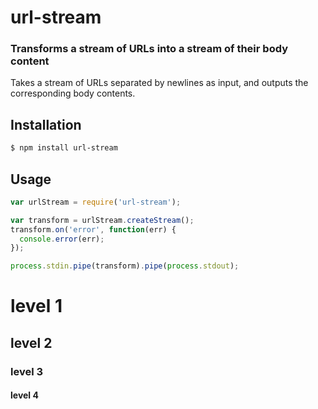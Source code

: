 url-stream
==========
### Transforms a stream of URLs into a stream of their body content

Takes a stream of URLs separated by newlines as input, and outputs the corresponding body contents.


Installation
------------

``` bash
$ npm install url-stream
```


Usage
-----

``` javascript
var urlStream = require('url-stream');

var transform = urlStream.createStream();
transform.on('error', function(err) {
  console.error(err);
});

process.stdin.pipe(transform).pipe(process.stdout);
``` 

# level 1
## level 2
### level 3
#### level 4

